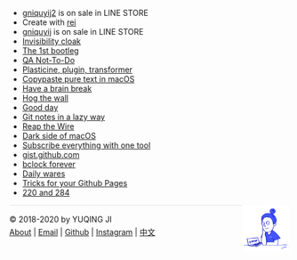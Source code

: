 <head>
<!-- Global site tag (gtag.js) - Google Analytics -->
<script async src="https://www.googletagmanager.com/gtag/js?id=UA-168364188-1"></script>
<script>
  window.dataLayer = window.dataLayer || [];
  function gtag(){dataLayer.push(arguments);}
  gtag('js', new Date());

  gtag('config', 'UA-168364188-1');
</script>
</head>

- [gniquyij2](https://line.me/S/sticker/18389164/?lang=en&ref=gnsh_stickerDetail) is on sale in LINE STORE
- Create with [rei](https://gniquyij.github.io/rei) 
- [gniquyij](https://line.me/S/sticker/13205806/?lang=en&ref=gnsh_stickerDetail) is on sale in LINE STORE
- [Invisibility cloak](https://gniquyij.github.io/invCloak/)
- [The 1st bootleg](en/2020/08/10/bootleg_1.md)
- [QA Not-To-Do](en/2020/07/20/qa-not-to-do.md)
- [Plasticine, plugin, transformer](en/2020/07/09/persona.md)
- [Copypaste pure text in macOS](en/2020/05/31/pureText.md)
- [Have a brain break](https://gniquyij.github.io/brainbreak/)
- [Hog the wall](https://gniquyij.github.io/wallhog/)
- [Good day](https://gniquyij.github.io/gooday/)
- [Git notes in a lazy way](https://gniquyij.github.io/etontig/)
- [Reap the Wire](en/2020/03/29/reap-the-wire.md)
- [Dark side of macOS](https://gniquyij.github.io/tuqiu/)
- [Subscribe everything with one tool](https://gniquyij.github.io/satsie/)
- [gist.github.com](https://gniquyij.github.io/wcrXic/gist-github-com/gist-github-com)
- [bclock forever](https://gniquyij.github.io/bclock/)
- [Daily wares](en/2020/02/15/wares.md)
- [Tricks for your Github Pages](en/2020/01/20/tricks-for-gh-pages.md)
- [220 and 284](en/2018/08/06/220-and-284.md)

<div><a href="https://gniquyij.github.io/daily"><img src="https://github.com/gniquyij/gniquyij.github.io/blob/master/avatar.png?raw=true" style="float:right;width:85px;height:85px"/></a></div><div style="border-top:1px solid #e1e4e8;padding-top:16px"></div>
<div>© 2018-2020 by YUQING JI</div>
<div style="padding-top:0.3em"><a href="https://gniquyij.github.io/en/about">About</a> | <a href="mailto:yuqing.ji@outlook.com">Email</a> | <a href="https://github.com/gniquyij">Github</a> | <a href="https://www.instagram.com/gniquyij/">Instagram</a> | <a href="https://gniquyij.github.io/zh">中文</a></div>